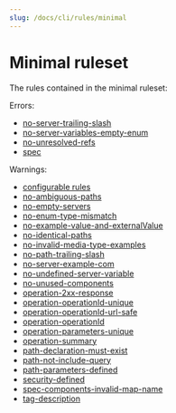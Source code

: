 ```yaml
---
slug: /docs/cli/rules/minimal
---
```

# Minimal ruleset

The rules contained in the minimal ruleset:

Errors:

* [no-server-trailing-slash](./no-server-trailing-slash.md)
* [no-server-variables-empty-enum](./no-server-variables-empty-enum.md)
* [no-unresolved-refs](./no-unresolved-refs.md)
* [spec](./spec.md)

Warnings:

* [configurable rules](./configurable-rules.md)
* [no-ambiguous-paths](./no-ambiguous-paths.md)
* [no-empty-servers](./no-empty-servers.md)
* [no-enum-type-mismatch](./no-enum-type-mismatch.md)
* [no-example-value-and-externalValue](./no-example-value-and-externalValue.md)
* [no-identical-paths](./no-identical-paths.md)
* [no-invalid-media-type-examples](./no-invalid-media-type-examples.md)
* [no-path-trailing-slash](./no-path-trailing-slash.md)
* [no-server-example-com](./no-server-example-com.md)
* [no-undefined-server-variable](./no-undefined-server-variable.md)
* [no-unused-components](./no-unused-components.md)
* [operation-2xx-response](./operation-2xx-response.md)
* [operation-operationId-unique](./operation-operationId-unique.md)
* [operation-operationId-url-safe](./operation-operationId-url-safe.md)
* [operation-operationId](./operation-operationId.md)
* [operation-parameters-unique](./operation-parameters-unique.md)
* [operation-summary](./operation-summary.md)
* [path-declaration-must-exist](./path-declaration-must-exist.md)
* [path-not-include-query](./path-not-include-query.md)
* [path-parameters-defined](./path-parameters-defined.md)
* [security-defined](./security-defined.md)
* [spec-components-invalid-map-name](./spec-components-invalid-map-name.md)
* [tag-description](./tag-description.md)
